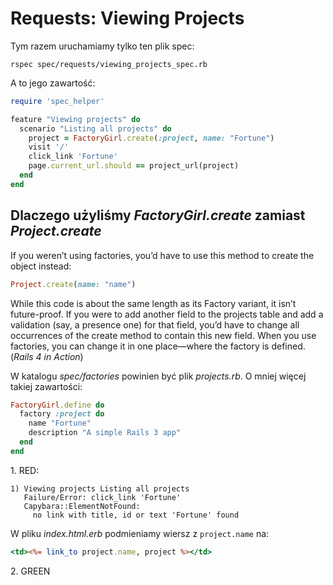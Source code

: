 # Requests: Viewing Projects

Tym razem uruchamiamy tylko ten plik spec:

    rspec spec/requests/viewing_projects_spec.rb

A to jego zawartość:

```ruby
require 'spec_helper'

feature "Viewing projects" do
  scenario "Listing all projects" do
    project = FactoryGirl.create(:project, name: "Fortune")
    visit '/'
    click_link 'Fortune'
    page.current_url.should == project_url(project)
  end
end
```

## Dlaczego użyliśmy *FactoryGirl.create* zamiast *Project.create*

If you weren’t using factories, you’d have to use this
method to create the object instead:

```ruby
Project.create(name: "name")
```

While this code is about the same length as its Factory variant, it
isn’t future-proof. If you were to add another field to the projects
table and add a validation (say, a presence one) for that field, you’d
have to change all occurrences of the create method to contain this
new field. When you use factories, you can change it in one
place—where the factory is defined. (*Rails 4 in Action*)

W katalogu *spec/factories* powinien być plik *projects.rb*.
O mniej więcej takiej zawartości:

```ruby
FactoryGirl.define do
  factory :project do
    name "Fortune"
    description "A simple Rails 3 app"
  end
end
```

1\. RED:

    1) Viewing projects Listing all projects
       Failure/Error: click_link 'Fortune'
       Capybara::ElementNotFound:
         no link with title, id or text 'Fortune' found

W pliku *index.html.erb* podmieniamy wiersz z `project.name` na:

```rhtml
<td><%= link_to project.name, project %></td>
```

2\. GREEN
